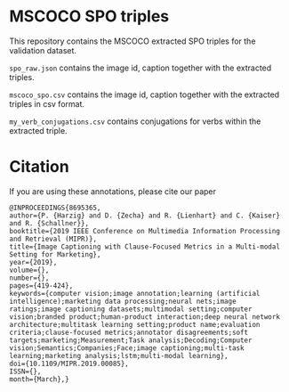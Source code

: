 # MSCOCO SPO triples

This repository contains the MSCOCO extracted SPO triples for the validation dataset.

```spo_raw.json``` contains the image id, caption together with the extracted triples.

```mscoco_spo.csv``` contains the image id, caption together with the extracted triples in csv format.

```my_verb_conjugations.csv``` contains conjugations for verbs within the extracted triple.

# Citation

If you are using these annotations, please cite our paper

```
@INPROCEEDINGS{8695365, 
author={P. {Harzig} and D. {Zecha} and R. {Lienhart} and C. {Kaiser} and R. {Schallner}}, 
booktitle={2019 IEEE Conference on Multimedia Information Processing and Retrieval (MIPR)}, 
title={Image Captioning with Clause-Focused Metrics in a Multi-modal Setting for Marketing}, 
year={2019}, 
volume={}, 
number={}, 
pages={419-424}, 
keywords={computer vision;image annotation;learning (artificial intelligence);marketing data processing;neural nets;image ratings;image captioning datasets;multimodal setting;computer vision;branded product;human-product interaction;deep neural network architecture;multitask learning setting;product name;evaluation criteria;clause-focused metrics;annotator disagreements;soft targets;marketing;Measurement;Task analysis;Decoding;Computer vision;Semantics;Companies;Face;image captioning;multi-task learning;marketing analysis;lstm;multi-modal learning}, 
doi={10.1109/MIPR.2019.00085}, 
ISSN={}, 
month={March},}
```
